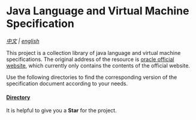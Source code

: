 # Java Language and Virtual Machine Specification

*[中文](./README_CN.md) | [english](./README.md)*

This project is a collection library of java language and virtual machine specifications. The original address of the resource is [oracle official website](https://docs.oracle.com/javase/specs/index.html), which currently only contains the contents of the official website.

Use the following directories to find the corresponding version of the specification document according to your needs.

#### [**Directory**](./en/README.md)

It is helpful to give you a **Star** for the project.